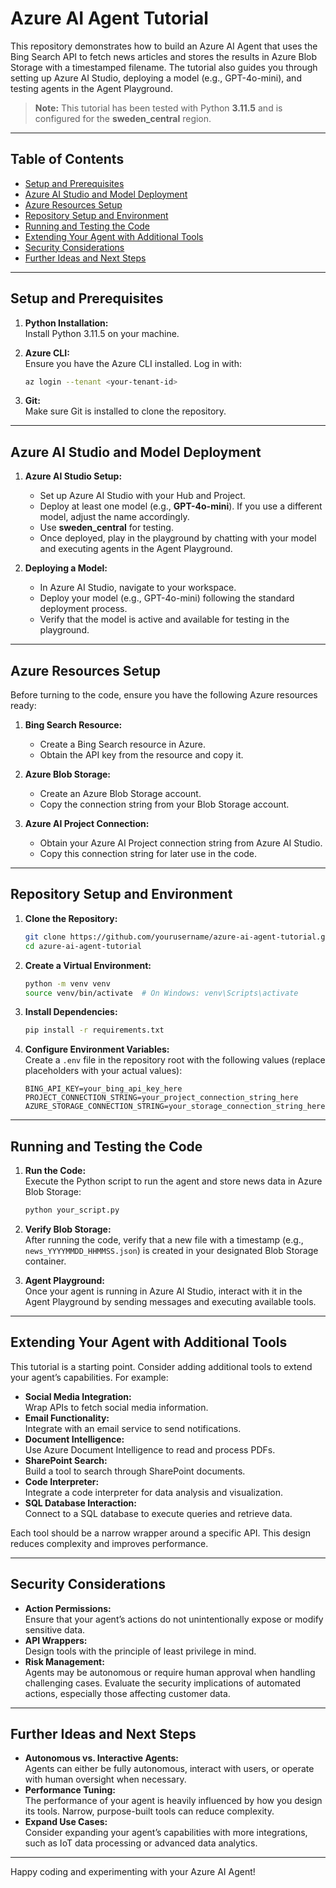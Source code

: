 # Azure AI Agent Tutorial

This repository demonstrates how to build an Azure AI Agent that uses the Bing Search API to fetch news articles and stores the results in Azure Blob Storage with a timestamped filename. The tutorial also guides you through setting up Azure AI Studio, deploying a model (e.g., GPT-4o-mini), and testing agents in the Agent Playground.

> **Note:** This tutorial has been tested with Python **3.11.5** and is configured for the **sweden_central** region.

---

## Table of Contents

- [Setup and Prerequisites](#setup-and-prerequisites)
- [Azure AI Studio and Model Deployment](#azure-ai-studio-and-model-deployment)
- [Azure Resources Setup](#azure-resources-setup)
- [Repository Setup and Environment](#repository-setup-and-environment)
- [Running and Testing the Code](#running-and-testing-the-code)
- [Extending Your Agent with Additional Tools](#extending-your-agent-with-additional-tools)
- [Security Considerations](#security-considerations)
- [Further Ideas and Next Steps](#further-ideas-and-next-steps)

---

## Setup and Prerequisites

1. **Python Installation:**  
   Install Python 3.11.5 on your machine.

2. **Azure CLI:**  
   Ensure you have the Azure CLI installed. Log in with:
   ```bash
   az login --tenant <your-tenant-id>
   ```

3. **Git:**  
   Make sure Git is installed to clone the repository.

---

## Azure AI Studio and Model Deployment

1. **Azure AI Studio Setup:**  
   - Set up Azure AI Studio with your Hub and Project.
   - Deploy at least one model (e.g., **GPT-4o-mini**). If you use a different model, adjust the name accordingly.
   - Use **sweden_central** for testing.
   - Once deployed, play in the playground by chatting with your model and executing agents in the Agent Playground.

2. **Deploying a Model:**  
   - In Azure AI Studio, navigate to your workspace.
   - Deploy your model (e.g., GPT-4o-mini) following the standard deployment process.
   - Verify that the model is active and available for testing in the playground.

---

## Azure Resources Setup

Before turning to the code, ensure you have the following Azure resources ready:

1. **Bing Search Resource:**  
   - Create a Bing Search resource in Azure.
   - Obtain the API key from the resource and copy it.

2. **Azure Blob Storage:**  
   - Create an Azure Blob Storage account.
   - Copy the connection string from your Blob Storage account.

3. **Azure AI Project Connection:**  
   - Obtain your Azure AI Project connection string from Azure AI Studio.
   - Copy this connection string for later use in the code.

---

## Repository Setup and Environment

1. **Clone the Repository:**
   ```bash
   git clone https://github.com/yourusername/azure-ai-agent-tutorial.git
   cd azure-ai-agent-tutorial
   ```

2. **Create a Virtual Environment:**
   ```bash
   python -m venv venv
   source venv/bin/activate  # On Windows: venv\Scripts\activate
   ```

3. **Install Dependencies:**
   ```bash
   pip install -r requirements.txt
   ```

4. **Configure Environment Variables:**  
   Create a `.env` file in the repository root with the following values (replace placeholders with your actual values):
   ```env
   BING_API_KEY=your_bing_api_key_here
   PROJECT_CONNECTION_STRING=your_project_connection_string_here
   AZURE_STORAGE_CONNECTION_STRING=your_storage_connection_string_here
   ```

---

## Running and Testing the Code

1. **Run the Code:**  
   Execute the Python script to run the agent and store news data in Azure Blob Storage:
   ```bash
   python your_script.py
   ```

2. **Verify Blob Storage:**  
   After running the code, verify that a new file with a timestamp (e.g., `news_YYYYMMDD_HHMMSS.json`) is created in your designated Blob Storage container.

3. **Agent Playground:**  
   Once your agent is running in Azure AI Studio, interact with it in the Agent Playground by sending messages and executing available tools.

---

## Extending Your Agent with Additional Tools

This tutorial is a starting point. Consider adding additional tools to extend your agent’s capabilities. For example:
- **Social Media Integration:**  
  Wrap APIs to fetch social media information.
- **Email Functionality:**  
  Integrate with an email service to send notifications.
- **Document Intelligence:**  
  Use Azure Document Intelligence to read and process PDFs.
- **SharePoint Search:**  
  Build a tool to search through SharePoint documents.
- **Code Interpreter:**  
  Integrate a code interpreter for data analysis and visualization.
- **SQL Database Interaction:**  
  Connect to a SQL database to execute queries and retrieve data.

Each tool should be a narrow wrapper around a specific API. This design reduces complexity and improves performance.

---

## Security Considerations

- **Action Permissions:**  
  Ensure that your agent’s actions do not unintentionally expose or modify sensitive data.
- **API Wrappers:**  
  Design tools with the principle of least privilege in mind.
- **Risk Management:**  
  Agents may be autonomous or require human approval when handling challenging cases. Evaluate the security implications of automated actions, especially those affecting customer data.

---

## Further Ideas and Next Steps

- **Autonomous vs. Interactive Agents:**  
  Agents can either be fully autonomous, interact with users, or operate with human oversight when necessary.
- **Performance Tuning:**  
  The performance of your agent is heavily influenced by how you design its tools. Narrow, purpose-built tools can reduce complexity.
- **Expand Use Cases:**  
  Consider expanding your agent’s capabilities with more integrations, such as IoT data processing or advanced data analytics.

---

Happy coding and experimenting with your Azure AI Agent!
